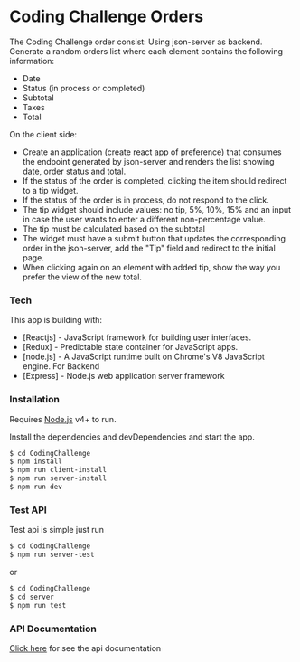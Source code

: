 # Coding Challenge Orders
The Coding Challenge order consist:
Using json-server as backend. Generate a random orders list where each element contains the following information:
- Date
- Status  (in process or completed)
- Subtotal
- Taxes
- Total

On the client side:
- Create an application (create react app of preference) that consumes the endpoint generated by json-server and renders the list showing date, order status and total.
- If the status of the order is completed, clicking the item should redirect to a tip widget.
- If the status of the order is in process, do not respond to the click.
- The tip widget should include values: no tip, 5%, 10%, 15% and an input in case the user wants to enter a different non-percentage value.
- The tip must be calculated based on the subtotal
- The widget must have a submit button that updates the corresponding order  in the json-server, add the "Tip" field and redirect to the initial page.
- When clicking again on an element with added tip, show the way you prefer the view of the new total.
 
### Tech
This app is building with:
* [Reactjs] - JavaScript framework for building user interfaces. 
* [Redux] - Predictable state container for JavaScript apps.
* [node.js] - A JavaScript runtime built on Chrome's V8 JavaScript engine. For Backend
* [Express] - Node.js web application server framework

### Installation

Requires [Node.js](https://nodejs.org/) v4+ to run.

Install the dependencies and devDependencies and start the app.

```sh
$ cd CodingChallenge
$ npm install
$ npm run client-install
$ npm run server-install
$ npm run dev
```

### Test API

Test api is simple just run
```sh
$ cd CodingChallenge
$ npm run server-test
```
or
```sh
$ cd CodingChallenge
$ cd server
$ npm run test
```

### API Documentation
 [Click here]( https://documenter.getpostman.com/view/2361874/RznJnwd1) for see  the api documentation
